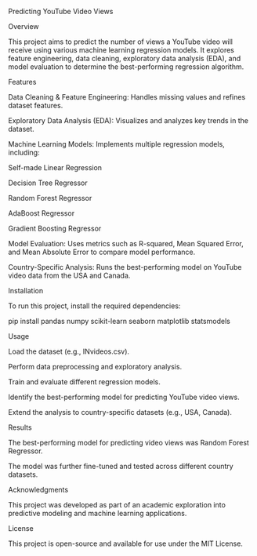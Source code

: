 Predicting YouTube Video Views

Overview

This project aims to predict the number of views a YouTube video will receive using various machine learning regression models. It explores feature engineering, data cleaning, exploratory data analysis (EDA), and model evaluation to determine the best-performing regression algorithm.

Features

Data Cleaning & Feature Engineering: Handles missing values and refines dataset features.

Exploratory Data Analysis (EDA): Visualizes and analyzes key trends in the dataset.

Machine Learning Models: Implements multiple regression models, including:

Self-made Linear Regression

Decision Tree Regressor

Random Forest Regressor

AdaBoost Regressor

Gradient Boosting Regressor

Model Evaluation: Uses metrics such as R-squared, Mean Squared Error, and Mean Absolute Error to compare model performance.

Country-Specific Analysis: Runs the best-performing model on YouTube video data from the USA and Canada.

Installation

To run this project, install the required dependencies:

pip install pandas numpy scikit-learn seaborn matplotlib statsmodels

Usage

Load the dataset (e.g., INvideos.csv).

Perform data preprocessing and exploratory analysis.

Train and evaluate different regression models.

Identify the best-performing model for predicting YouTube video views.

Extend the analysis to country-specific datasets (e.g., USA, Canada).

Results

The best-performing model for predicting video views was Random Forest Regressor.

The model was further fine-tuned and tested across different country datasets.

Acknowledgments

This project was developed as part of an academic exploration into predictive modeling and machine learning applications.

License

This project is open-source and available for use under the MIT License.

